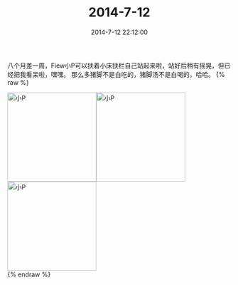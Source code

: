 ﻿---
title: 2014-7-12
date: 2014-7-12 22:12:00
tags:
categories: 妈妈
---
八个月差一周，Fiew小P可以扶着小床扶栏自己站起来啦，站好后稍有摇晃，但已经把我看呆啦，嘿嘿。
那么多猪脚不是白吃的，猪脚汤不是白喝的，哈哈。
{% raw %}
<div style="width:500 px">
<div style="float:left; width:100 px"><img src="/images/微信图片_20171010154214.jpg" width="200" alt="小P"></div>
<div style="float:left; width:100 px"><img src="/images/微信图片_20171010154243.jpg" width="200" alt="小P"></div>
<div style="float:left; width:100 px"><img src="/images/微信图片_20171010154258.jpg" width="200" alt="小P"></div>
<div style="clear:both"></div>
</div>
{% endraw %}